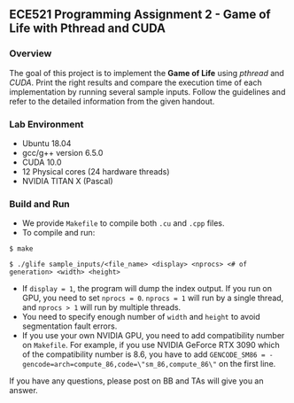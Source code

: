 ## ECE521 Programming Assignment 2 - Game of Life with Pthread and CUDA

### Overview

The goal of this project is to implement the **Game of Life** using *pthread* and *CUDA*. Print the right results and compare the execution time of each implementation by running several sample inputs. Follow the guidelines and refer to the detailed information from the given handout. 

### Lab Environment
* Ubuntu 18.04
* gcc/g++ version 6.5.0
* CUDA 10.0
* 12 Physical cores (24 hardware threads) 
* NVIDIA TITAN X (Pascal)

### Build and Run

- We provide `Makefile` to compile both `.cu` and `.cpp` files. 
- To compile and run:
```
$ make

$ ./glife sample_inputs/<file_name> <display> <nprocs> <# of generation> <width> <height>
```
- If `display = 1`, the program will dump the index output. If you run on GPU, you need to set `nprocs = 0`. `nprocs = 1` will run by a single thread, and `nprocs > 1` will run by multiple threads.
- You need to specify enough number of `width` and `height` to avoid segmentation fault errors.
- If you use your own NVIDIA GPU, you need to add compatibility number on `Makefile`. For example, if you use NVIDIA GeForce RTX 3090 which of the compatibility number is 8.6, you have to add `GENCODE_SM86 = -gencode=arch=compute_86,code=\"sm_86,compute_86\"` on the first line. 

If you have any questions, please post on BB and TAs will give you an answer.
